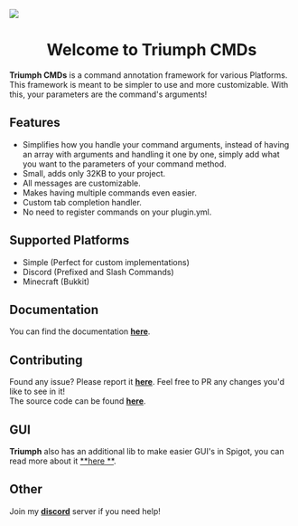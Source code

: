 <p align="center">
  <img style="display: block; margin:auto" src="https://github.com/TriumphTeam/docs/raw/main/libraries/triumph-cmds/ICON.png">
</p>
<h1 align="center">Welcome to Triumph CMDs</h1>

**Triumph CMDs** is a command annotation framework for various Platforms.
This framework is meant to be simpler to use and more customizable.
With this, your parameters are the command's arguments!

## Features

- Simplifies how you handle your command arguments, instead of having an array with arguments and handling it one by
  one, simply add what you want to the parameters of your command method.
- Small, adds only 32KB to your project.
- All messages are customizable.
- Makes having multiple commands even easier.
- Custom tab completion handler.
- No need to register commands on your plugin.yml.

## Supported Platforms

- Simple (Perfect for custom implementations)
- Discord (Prefixed and Slash Commands)
- Minecraft (Bukkit)

## Documentation

You can find the documentation [**here**](https://triumphteam.dev/library/triumph-cmds/introduction).

## Contributing

Found any issue? Please report it [**here**](https://github.com/TriumphTeam/triumph-cmds/issues).
Feel free to PR any changes you'd like to see in it!  
The source code can be found [**here**](https://github.com/TriumphTeam/triumph-cmds).

## GUI

**Triumph** also has an additional lib to make easier GUI's in Spigot, you can read more about it [**here
**](https://triumphteam.dev/library/triumph-gui/introduction).

## Other

Join my [**discord**](https://mattstudios.me/discord) server if you need help!  
